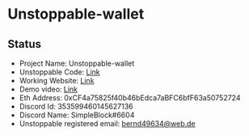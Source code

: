 

# Unstoppable-wallet

## Status

- Project Name: Unstoppable-wallet
- Unstoppable Code: [Link]()
- Working Website: [Link](https://lustrous-taiyaki-a77392.netlify.app/)
- Demo video: [Link]()
- Eth Address: 0xCF4a75825f40b46bEdca7aBFC6bfF63a50752724
- Discord Id: 353599460145627136
- Discord Name: SimpleBlock#6604
- Unstoppable registered email: bernd49634@web.de
